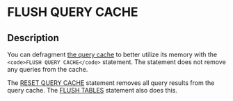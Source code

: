
# FLUSH QUERY CACHE

## Description


You can defragment [the query cache](../../../../plugins/other-plugins/query-cache-information-plugin.md) to better utilize its memory with
the `<code>FLUSH QUERY CACHE</code>` statement. The statement does not remove any queries from the cache.


The [RESET QUERY CACHE](../replication-statements/reset-master.md) statement removes all query results from the query cache.
The [FLUSH TABLES](flush-tables-for-export.md) statement also does this.

